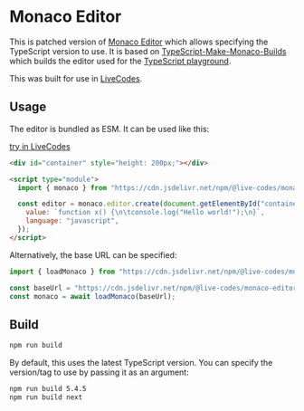 # Monaco Editor

This is patched version of [Monaco Editor](https://github.com/microsoft/monaco-editor) which allows specifying the TypeScript version to use. It is based on [TypeScript-Make-Monaco-Builds](https://github.com/microsoft/TypeScript-Make-Monaco-Builds) which builds the editor used for the [TypeScript playground](https://www.typescriptlang.org/play).

This was built for use in [LiveCodes](https://livecodes.io/).

## Usage

The editor is bundled as ESM. It can be used like this:

[try in LiveCodes](https://livecodes.io/?x=id/nug2m5cf3ms)

```html
<div id="container" style="height: 200px;"></div>

<script type="module">
  import { monaco } from "https://cdn.jsdelivr.net/npm/@live-codes/monaco-editor/monaco.js";

  const editor = monaco.editor.create(document.getElementById("container"), {
    value: `function x() {\n\tconsole.log("Hello world!");\n}`,
    language: "javascript",
  });
</script>
```

Alternatively, the base URL can be specified:

```ts
import { loadMonaco } from "https://cdn.jsdelivr.net/npm/@live-codes/monaco-editor/load-monaco.js";

const baseUrl = "https://cdn.jsdelivr.net/npm/@live-codes/monaco-editor/dist/";
const monaco = await loadMonaco(baseUrl);
```

## Build

```bash
npm run build
```

By default, this uses the latest TypeScript version. You can specify the version/tag to use by passing it as an argument:

```bash
npm run build 5.4.5
npm run build next
```
